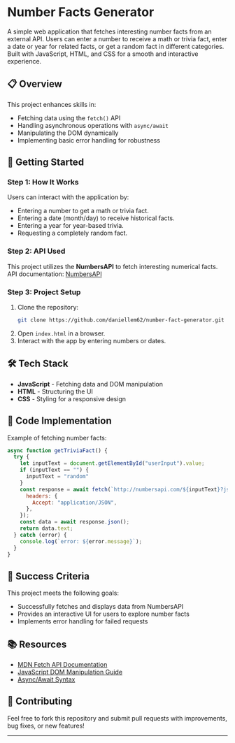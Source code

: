 # Number Facts Generator

A simple web application that fetches interesting number facts from an external API. Users can enter a number to receive a math or trivia fact, enter a date or year for related facts, or get a random fact in different categories. Built with JavaScript, HTML, and CSS for a smooth and interactive experience.

## 📋 Overview
This project enhances skills in:

- Fetching data using the `fetch()` API
- Handling asynchronous operations with `async/await`
- Manipulating the DOM dynamically
- Implementing basic error handling for robustness

## 🚀 Getting Started

### Step 1: How It Works
Users can interact with the application by:
- Entering a number to get a math or trivia fact.
- Entering a date (month/day) to receive historical facts.
- Entering a year for year-based trivia.
- Requesting a completely random fact.

### Step 2: API Used
This project utilizes the **NumbersAPI** to fetch interesting numerical facts. API documentation: [NumbersAPI](http://numbersapi.com/)

### Step 3: Project Setup
1. Clone the repository:
   ```sh
   git clone https://github.com/daniellem62/number-fact-generator.git
   ```
2. Open `index.html` in a browser.
3. Interact with the app by entering numbers or dates.

## 🛠️ Tech Stack
- **JavaScript** - Fetching data and DOM manipulation
- **HTML** - Structuring the UI
- **CSS** - Styling for a responsive design

## 📜 Code Implementation
Example of fetching number facts:
```js
async function getTriviaFact() {
  try {
    let inputText = document.getElementById("userInput").value;
    if (inputText == "") {
      inputText = "random"
    }
    const response = await fetch(`http://numbersapi.com/${inputText}?json`, {
      headers: {
        Accept: "application/JSON",
      },
    });
    const data = await response.json();
    return data.text;
  } catch (error) {
    console.log(`error: ${error.message}`);
  }
}
```

## 🎯 Success Criteria
This project meets the following goals:
- Successfully fetches and displays data from NumbersAPI
- Provides an interactive UI for users to explore number facts
- Implements error handling for failed requests


## 📚 Resources
- [MDN Fetch API Documentation](https://developer.mozilla.org/en-US/docs/Web/API/Fetch_API)
- [JavaScript DOM Manipulation Guide](https://developer.mozilla.org/en-US/docs/Web/API/Document_Object_Model/Introduction)
- [Async/Await Syntax](https://developer.mozilla.org/en-US/docs/Learn/JavaScript/Asynchronous/Promises)

## 🤝 Contributing
Feel free to fork this repository and submit pull requests with improvements, bug fixes, or new features!

---



